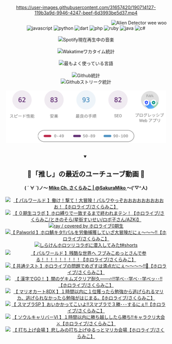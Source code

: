 <!-- START: HERO IMAGE GIF ////////// ////////// ////////// -->
<!-- <img src="@/../assets/img/gaming/ghost-of-tsushima.gif" width="100%"  alt="nellyXinwei's Hero Gif Image"/> -->
<!-- END: HERO IMAGE GIF ////////// ////////// ////////// -->

<div align="center" >  
  
<!-- START:ワンピース 第1015話「ルフィはRED ROCを使う」 -->
<https://user-images.githubusercontent.com/31657420/190714127-119b3a9d-9946-4247-beef-6d3993be5d37.mp4>
<!-- END:ワンピース 第1015話「ルフィはRED ROCを使う」 -->

<!-- START:VISITOR COUNTER -->
<div width="100%" align="right">
<img src="https://komarev.com/ghpvc/?username=nellyXinwei&label=🛸&color=grey&style=for-the-badge&labelcolor=ffffff" alt="Alien Detector wee woo"/>
</div>
<!-- END:VISITOR COUNTER -->

<!-- START: PROGRAMMING LANGUAGES -->
<!-- 色彩 Color Scheme:
#961E3A, #8A0D42, #5A0640, #4F265E, #2B355A, #3E759B, #CC4246,
#BB2649, #AD1052, #700750, #633075, #364270, #4E92C2, #FF5357
Sauce: https://www.webcreatorbox.com/inspiration/pantone-2023
-->

<img src="https://img.shields.io/badge/javascript%20-%23BB2649.svg?&style=for-the-badge&logo=javascript&logoColor=white&labelColor=961E3A" alt="javascript"/>
<img src="https://img.shields.io/badge/python%20-%23AD1052.svg?&style=for-the-badge&logo=python&logoColor=white&labelColor=8A0D42" alt="python" />
<img src="https://img.shields.io/badge/dart%20-%23700750.svg?&style=for-the-badge&logo=dart&logoColor=white&labelColor=5A0640" alt="dart"/>
<img src="https://img.shields.io/badge/php%20-%23633075.svg?&style=for-the-badge&logo=php&logoColor=white&labelColor=4F265E" alt="php"/>
<img src="https://img.shields.io/badge/ruby%20-%23364270.svg?&style=for-the-badge&logo=ruby&logoColor=white&labelColor=2B355A" alt="ruby"/>
<img src="https://img.shields.io/badge/java%20-%234E92C2.svg?&style=for-the-badge&logo=openjdk&logoColor=white&labelColor=3E759B" alt="java"/>
<img src="https://img.shields.io/badge/c%23-%23FF5357.svg?style=for-the-badge&logo=c-sharp&logoColor=white&labelColor=CC4246" alt="c#"/>  
<!-- END: PROGRAMMING LANGUAGES -->

<br>
<br>

<!-- START: MUSIC STATUS -->
  <!-- <a href="https://newojima-gsrs-20220114.vercel.app/api/now-playing?open">
    <img src="https://newojima-gsrs-20220114.vercel.app/api/now-playing" alt="Spotify現在再生中の音楽">
  </a> -->
  <img src="https://newojima-grss-20230114.vercel.app/api/spotify?border_color=transparent" alt="Spotify現在再生中の音楽" width="280px">
<!-- END: MUSIC STATUS -->

<br>
<br>

<!-- START: GITHUB STATUS -->
<!-- 色彩 Color Scheme:  #BB2649, #AD1052, #700750, #633075 -->
<img align="center" src="https://newojima-grs-20230109.vercel.app/api/wakatime?username=newojima&layout=compact&langs_count=10&locale=ja&hide_title=false&title_color=fff&hide_border=true&text_color=fff&bg_color=BB2649,BB2649,633075,633075&hide=other,css,html,bash,xml,git%20config,makefile,properties,yaml,markdown,text,json,jsx" alt="Wakatimeワカタイム統計" width="500px"/>

<br>
<br>

<!-- 色彩 Color Scheme:  #633075, #364270, #4E92C2 -->
  <img align="center" src="https://newojima-grs-20230109.vercel.app/api/top-langs?username=newojima&layout=compact&text_color=fff&icon_color=fff&hide_border=true&&locale=ja&hide_title=false&title_color=fff&include_all_commits=true&card_width=445&langs_count=11&hide=c%23,powershell,shaderlab,hlsl,makefile,jupyter%20notebook,python,html,css,shell,batchfile,less,liquid,hack,scss&bg_color=4F265E,633075,4E92C2" alt="最もよく使っている言語" width="500px"/>

<br>
<br>

<!-- 色彩 Color Scheme:  #4E92C2, #FF5357 -->
  <img align="center" src="https://newojima-grs-20230109.vercel.app/api?username=newojima&rank_icon=github&show_icons=true&&locale=ja&title_color=fff&text_color=fff&icon_color=fff&hide_border=true&hide_title=false&count_private=true&include_all_commits=true&card_width=495&disable_animations=true&bg_color=4E92C2,4E92C2,FF5357" alt="Github統計" width="500px"/>

<br>

<img align="center" src="https://streak-stats.demolab.com?user=newojima&theme=dark&hide_border=true&locale=ja&ring=BB2649&stroke=222222&background=151515&sideLabels=BB2649&currStreakLabel=ffffff&border=BB2649&fire=FF5357&currStreakNum=ffffff&sideNums=FF5357&dates=ffffff" alt="Githubストリーク統計" width="500px"/>

<br>
<br>

  <img align="center" width="500px" src="@/../assets/img/page-insights.svg" alt="Githubページの洞察"/>
  
</div>
<!-- END: GITHUB STATUS -->

<br>
<br>

<div align="center">
<details open>
  <summary>

  </summary>

  <h2 align="center">🌸「推し」の最近のユーチューブ動画 🌸</h2>
  <h4>
  ( ´ ∀ `)ノ～ 
  <a href="https://www.youtube.com/@SakuraMiko">Miko Ch. さくらみこ | @SakuraMiko
  </a>
   ～('▽^人)
  </h4>

  <!-- BEGIN YOUTUBE-CARDS -->
<a href="https://www.youtube.com/watch?v=Y4-l3SvP0zw"><img src="https://ytcards.demolab.com/?id=Y4-l3SvP0zw&title=%E3%80%90+%E3%83%91%E3%83%AB%E3%83%AF%E3%83%BC%E3%83%AB%E3%83%89+%E3%80%91%E5%83%8D%E3%81%91%EF%BC%81%E6%92%83%E3%81%A6%EF%BC%81%E5%A4%A7%E5%86%92%E9%99%BA%EF%BC%81%E3%83%91%E3%83%AB%E3%83%AF%E3%82%84%E3%81%A3%E3%81%9E%E3%81%8A%E3%81%8A%E3%81%8A%E3%81%8A%E3%81%8A%E3%81%8A%E3%81%8A%E3%81%8A%E3%81%8A%E3%81%8A%EF%BC%81%E3%80%90%E3%83%9B%E3%83%AD%E3%83%A9%E3%82%A4%E3%83%96%2F%E3%81%95%E3%81%8F%E3%82%89%E3%81%BF%E3%81%93%E3%80%91&lang=ja&timestamp=1705902416&background_color=%230d1117&title_color=%23ffffff&stats_color=%23dedede&max_title_lines=1&width=187&border_radius=5&duration=0" alt="【 パルワールド 】働け！撃て！大冒険！パルワやっぞおおおおおおおおおお！【ホロライブ/さくらみこ】" title="【 パルワールド 】働け！撃て！大冒険！パルワやっぞおおおおおおおおおお！【ホロライブ/さくらみこ】"></a>
<a href="https://www.youtube.com/watch?v=Ubrwo0zZaPE"><img src="https://ytcards.demolab.com/?id=Ubrwo0zZaPE&title=%E3%80%90+%EF%BC%90%E6%9C%9F%E7%94%9F%E3%82%B3%E3%83%A9%E3%83%9C+%E3%80%91%E3%83%9B%E3%83%AD%E7%B8%9B%E3%82%8A%E3%81%A7%E4%B8%80%E8%87%B4%E3%81%99%E3%82%8B%E3%81%BE%E3%81%A7%E7%B5%82%E3%82%8F%E3%82%8C%E3%81%BE%E3%83%86%E3%83%B3%EF%BC%81%E3%80%90%E3%83%9B%E3%83%AD%E3%83%A9%E3%82%A4%E3%83%96%2F%E3%81%95%E3%81%8F%E3%82%89%E3%81%BF%E3%81%93%2F%E3%81%A8%E3%81%8D%E3%81%AE%E3%81%9D%E3%82%89%2F%E6%98%9F%E8%A1%97%E3%81%99%E3%81%84%E3%81%9B%E3%81%84%2F%E3%83%AD%E3%83%9C%E5%AD%90%E3%81%95%E3%82%93%2FAZKi%E3%80%91&lang=ja&timestamp=1705842387&background_color=%230d1117&title_color=%23ffffff&stats_color=%23dedede&max_title_lines=1&width=187&border_radius=5&duration=3620" alt="【 ０期生コラボ 】ホロ縛りで一致するまで終われまテン！【ホロライブ/さくらみこ/ときのそら/星街すいせい/ロボ子さん/AZKi】" title="【 ０期生コラボ 】ホロ縛りで一致するまで終われまテン！【ホロライブ/さくらみこ/ときのそら/星街すいせい/ロボ子さん/AZKi】"></a>
<a href="https://www.youtube.com/watch?v=-Jth3Vp85tA"><img src="https://ytcards.demolab.com/?id=-Jth3Vp85tA&title=ray+%2F+covered+by+%E3%83%9B%E3%83%AD%E3%83%A9%E3%82%A4%E3%83%960%E6%9C%9F%E7%94%9F&lang=ja&timestamp=1705842009&background_color=%230d1117&title_color=%23ffffff&stats_color=%23dedede&max_title_lines=1&width=187&border_radius=5&duration=303" alt="ray / covered by ホロライブ0期生" title="ray / covered by ホロライブ0期生"></a>
<a href="https://www.youtube.com/watch?v=sJDZzW_GS7U"><img src="https://ytcards.demolab.com/?id=sJDZzW_GS7U&title=%E3%80%90+Palworld+%E3%80%91%E3%83%9B%E3%83%AD%E9%AF%96%E3%82%AD%E3%82%BF%E2%80%BC%E3%83%91%E3%83%AB%E3%82%92%E5%8A%B4%E5%83%8D%E6%8D%95%E7%8D%B2%E3%81%97%E3%81%A6%E3%81%84%E3%81%96%E5%A4%A7%E5%86%92%E9%99%BA%E3%81%A0%E3%81%AB%E3%81%87%EF%BD%9E%EF%BD%9E%EF%BD%9E%E2%80%BC%E3%80%90%E3%83%9B%E3%83%AD%E3%83%A9%E3%82%A4%E3%83%96%2F%E3%81%95%E3%81%8F%E3%82%89%E3%81%BF%E3%81%93%E3%80%91&lang=ja&timestamp=1705780321&background_color=%230d1117&title_color=%23ffffff&stats_color=%23dedede&max_title_lines=1&width=187&border_radius=5&duration=37501" alt="【 Palworld 】ホロ鯖キタ‼パルを労働捕獲していざ大冒険だにぇ～～～‼【ホロライブ/さくらみこ】" title="【 Palworld 】ホロ鯖キタ‼パルを労働捕獲していざ大冒険だにぇ～～～‼【ホロライブ/さくらみこ】"></a>
<a href="https://www.youtube.com/watch?v=nr-m1pCC37M"><img src="https://ytcards.demolab.com/?id=nr-m1pCC37M&title=%E3%81%97%E3%82%89%E3%81%91%E3%82%93%E3%83%9B%E3%83%AD%E3%83%84%E3%83%AA%E3%82%B3%E3%83%A9%E3%83%9C%E3%81%AB%E6%BD%9C%E5%85%A5%E3%81%97%E3%81%A6%E3%81%BF%E3%81%9F%E2%9D%97%EF%B8%8F%23shorts&lang=ja&timestamp=1705482038&background_color=%230d1117&title_color=%23ffffff&stats_color=%23dedede&max_title_lines=1&width=187&border_radius=5&duration=48" alt="しらけんホロツリコラボに潜入してみた❗️#shorts" title="しらけんホロツリコラボに潜入してみた❗️#shorts"></a>
<a href="https://www.youtube.com/watch?v=j20R83J_U2c"><img src="https://ytcards.demolab.com/?id=j20R83J_U2c&title=%E3%80%90+%E3%83%91%E3%83%AB%E3%83%AF%E3%83%BC%E3%83%AB%E3%83%89+%E3%80%91%E6%AE%8B%E9%85%B7%E3%81%AA%E4%B8%96%E7%95%8C%E3%81%B8+%E3%83%95%E3%83%96%E3%81%BF%E3%81%93%E3%82%81%E3%81%A3%E3%81%A8%E3%81%95%E3%82%93%E3%81%A7%E5%8F%82%E3%82%8B%EF%BC%81%EF%BC%81%EF%BC%81%EF%BC%81%EF%BC%81%EF%BC%81%EF%BC%81%EF%BC%81%EF%BC%81%E3%80%90%E3%83%9B%E3%83%AD%E3%83%A9%E3%82%A4%E3%83%96%2F%E3%81%95%E3%81%8F%E3%82%89%E3%81%BF%E3%81%93%E3%80%91&lang=ja&timestamp=1705438791&background_color=%230d1117&title_color=%23ffffff&stats_color=%23dedede&max_title_lines=1&width=187&border_radius=5&duration=22889" alt="【 パルワールド 】残酷な世界へ フブみこめっとさんで参る！！！！！！！！！【ホロライブ/さくらみこ】" title="【 パルワールド 】残酷な世界へ フブみこめっとさんで参る！！！！！！！！！【ホロライブ/さくらみこ】"></a>
<a href="https://www.youtube.com/watch?v=rIiU_tzlnoI"><img src="https://ytcards.demolab.com/?id=rIiU_tzlnoI&title=%E3%80%90+%E5%85%B1%E9%80%9A%E3%83%86%E3%82%B9%E3%83%88+%E3%80%91%E3%83%9B%E3%83%AD%E3%83%A9%E3%82%A4%E3%83%96%E3%81%AE%E5%95%8F%E9%A1%8C%E3%81%A7%E3%82%81%E3%81%96%E3%81%99%E3%81%AF%E6%BA%80%E7%82%B9%E3%81%A0%E3%81%AB%E3%81%87%EF%BD%9E%EF%BD%9E%EF%BD%9E%EF%BD%9E%E2%80%BC%F0%9F%93%9D%E3%80%90%E3%83%9B%E3%83%AD%E3%83%A9%E3%82%A4%E3%83%96%2F%E3%81%95%E3%81%8F%E3%82%89%E3%81%BF%E3%81%93%E3%80%91&lang=ja&timestamp=1705325246&background_color=%230d1117&title_color=%23ffffff&stats_color=%23dedede&max_title_lines=1&width=187&border_radius=5&duration=8220" alt="【 共通テスト 】ホロライブの問題でめざすは満点だにぇ～～～～‼📝【ホロライブ/さくらみこ】" title="【 共通テスト 】ホロライブの問題でめざすは満点だにぇ～～～～‼📝【ホロライブ/さくらみこ】"></a>
<a href="https://www.youtube.com/watch?v=IhFu4IiphqA"><img src="https://ytcards.demolab.com/?id=IhFu4IiphqA&title=%E3%80%90+%E6%BC%A2%E5%AD%97%E3%81%A7GO%EF%BC%81+%E3%80%91%E9%97%87%E3%81%AE%E3%82%B2%E3%82%AD%E3%83%A0%E3%82%BA%E3%82%AF%E3%83%AA%E3%82%A2%E8%80%90%E4%B9%85%E2%80%95%E2%80%95%F0%9F%94%A5%E2%80%BC%E5%AD%A6%E3%81%B9%EF%BD%A5%EF%BD%A5%E5%AD%A6%E3%81%B9%EF%BD%A5%EF%BD%A5%E5%AD%A6%E3%81%B9%E3%83%83%EF%BD%A5%EF%BD%A5%E2%80%BC%E3%80%90%E3%83%9B%E3%83%AD%E3%83%A9%E3%82%A4%E3%83%96%2F%E3%81%95%E3%81%8F%E3%82%89%E3%81%BF%E3%81%93%E3%80%91&lang=ja&timestamp=1705248506&background_color=%230d1117&title_color=%23ffffff&stats_color=%23dedede&max_title_lines=1&width=187&border_radius=5&duration=17418" alt="【 漢字でGO！ 】闇のゲキムズクリア耐久――🔥‼学べ･･学べ･･学べッ･･‼【ホロライブ/さくらみこ】" title="【 漢字でGO！ 】闇のゲキムズクリア耐久――🔥‼学べ･･学べ･･学べッ･･‼【ホロライブ/さくらみこ】"></a>
<a href="https://www.youtube.com/watch?v=RG3RNQsjzYQ"><img src="https://ytcards.demolab.com/?id=RG3RNQsjzYQ&title=%E3%80%90+%E3%83%9E%E3%83%AA%E3%82%AA%E3%82%AB%E3%83%BC%E3%83%888DX+%E3%80%91%EF%BC%91%E6%99%82%E9%96%93%E4%BB%A5%E5%86%85%E3%81%AB%EF%BC%91%E4%BD%8D%E7%8D%B2%E3%81%A3%E3%81%9F%E3%82%89%E5%8B%89%E5%BC%B7%E3%81%8B%E3%82%89%E9%80%83%E3%81%92%E3%82%89%E3%82%8C%E3%82%8B%E3%83%9E%E3%83%AA%E3%82%AB%E3%80%81%E9%80%83%E3%81%92%E3%82%89%E3%82%8C%E3%81%AA%E3%81%8B%E3%81%A3%E3%81%9F%E3%82%89%E5%8B%89%E5%BC%B7%E3%81%8C%E3%81%AF%E3%81%98%E3%81%BE%E3%82%8B%E3%80%82%E3%80%90%E3%83%9B%E3%83%AD%E3%83%A9%E3%82%A4%E3%83%96%2F%E3%81%95%E3%81%8F%E3%82%89%E3%81%BF%E3%81%93%E3%80%91&lang=ja&timestamp=1705230291&background_color=%230d1117&title_color=%23ffffff&stats_color=%23dedede&max_title_lines=1&width=187&border_radius=5&duration=3413" alt="【 マリオカート8DX 】１時間以内に１位獲ったら勉強から逃げられるマリカ、逃げられなかったら勉強がはじまる。【ホロライブ/さくらみこ】" title="【 マリオカート8DX 】１時間以内に１位獲ったら勉強から逃げられるマリカ、逃げられなかったら勉強がはじまる。【ホロライブ/さくらみこ】"></a>
<a href="https://www.youtube.com/watch?v=XRNFdzR1Y8I"><img src="https://ytcards.demolab.com/?id=XRNFdzR1Y8I&title=%E3%80%90+%E3%82%B9%E3%83%9E%E3%83%96%E3%83%A9SP+%E3%80%91%E3%81%8A%E3%81%84%E3%81%8B%E3%81%8B%E3%81%A3%E3%81%A6%E3%81%93%E3%81%84%E3%82%88%E2%80%BC%E3%82%B9%E3%83%9E%E3%83%96%E3%83%A9%E3%81%A7%EF%BC%93%E5%8B%9D%EF%BD%A5%EF%BD%A5%EF%BD%A5%E3%81%99%E3%82%8B%E3%81%AB%E3%81%87%E2%80%BC%E3%80%90%E3%83%9B%E3%83%AD%E3%83%A9%E3%82%A4%E3%83%96%2F%E3%81%95%E3%81%8F%E3%82%89%E3%81%BF%E3%81%93%E3%80%91&lang=ja&timestamp=1705067987&background_color=%230d1117&title_color=%23ffffff&stats_color=%23dedede&max_title_lines=1&width=187&border_radius=5&duration=9696" alt="【 スマブラSP 】おいかかってこいよ‼スマブラで３勝･･･するにぇ‼【ホロライブ/さくらみこ】" title="【 スマブラSP 】おいかかってこいよ‼スマブラで３勝･･･するにぇ‼【ホロライブ/さくらみこ】"></a>
<a href="https://www.youtube.com/watch?v=90Q9dt17xR4"><img src="https://ytcards.demolab.com/?id=90Q9dt17xR4&title=%E3%80%90+%E3%82%BD%E3%82%A6%E3%83%AB%E3%82%AD%E3%83%A3%E3%83%AA%E3%83%90%E3%83%BC%E2%85%A5+%E3%80%91%EF%BC%91%E6%99%82%E9%96%93%E4%BB%A5%E5%86%85%E3%81%AB%E5%8B%9D%E3%81%A1%E8%B6%8A%E3%81%97%E3%81%97%E3%81%9F%E3%82%89%E5%8B%9D%E3%81%A1%E2%80%BC%E3%82%AD%E3%83%A3%E3%83%A9%E3%82%AF%E3%83%AA%E5%A4%A7%E4%BC%9A%E2%9A%94%E3%80%90%E3%83%9B%E3%83%AD%E3%83%A9%E3%82%A4%E3%83%96%2F%E3%81%95%E3%81%8F%E3%82%89%E3%81%BF%E3%81%93%E3%80%91&lang=ja&timestamp=1704816145&background_color=%230d1117&title_color=%23ffffff&stats_color=%23dedede&max_title_lines=1&width=187&border_radius=5&duration=9371" alt="【 ソウルキャリバーⅥ 】１時間以内に勝ち越ししたら勝ち‼キャラクリ大会⚔【ホロライブ/さくらみこ】" title="【 ソウルキャリバーⅥ 】１時間以内に勝ち越ししたら勝ち‼キャラクリ大会⚔【ホロライブ/さくらみこ】"></a>
<a href="https://www.youtube.com/watch?v=Pr6Ex_NyzWA"><img src="https://ytcards.demolab.com/?id=Pr6Ex_NyzWA&title=%E3%80%90+%E6%89%93%E3%81%A1%E4%B8%8A%E3%81%92%E4%BC%9A%E5%A0%B4+%E3%80%91%E6%82%B2%E3%81%97%E3%81%BF%E3%81%AE%E6%89%93%E3%81%A1%E4%B8%8A%E3%81%92%E3%82%86%E3%82%8B%E3%81%A3%E3%81%A8%E3%83%9E%E3%83%AA%E3%82%AB%E4%BC%9A%E5%A0%B4%E3%80%90%E3%83%9B%E3%83%AD%E3%83%A9%E3%82%A4%E3%83%96%2F%E3%81%95%E3%81%8F%E3%82%89%E3%81%BF%E3%81%93%E3%80%91&lang=ja&timestamp=1704720521&background_color=%230d1117&title_color=%23ffffff&stats_color=%23dedede&max_title_lines=1&width=187&border_radius=5&duration=4769" alt="【 打ち上げ会場 】悲しみの打ち上げゆるっとマリカ会場【ホロライブ/さくらみこ】" title="【 打ち上げ会場 】悲しみの打ち上げゆるっとマリカ会場【ホロライブ/さくらみこ】"></a>
<!-- END YOUTUBE-CARDS -->

</div>
  
</details>
